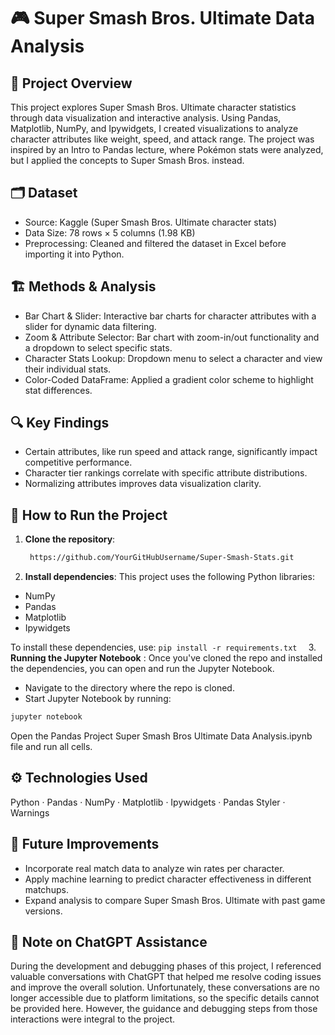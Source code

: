 # 🎮 Super Smash Bros. Ultimate Data Analysis

## 📌 Project Overview
This project explores Super Smash Bros. Ultimate character statistics through data visualization and interactive analysis. Using Pandas, Matplotlib, NumPy, and Ipywidgets, I created visualizations to analyze character attributes like weight, speed, and attack range. The project was inspired by an Intro to Pandas lecture, where Pokémon stats were analyzed, but I applied the concepts to Super Smash Bros. instead.

## 🗂️ Dataset
- Source: Kaggle (Super Smash Bros. Ultimate character stats)
- Data Size: 78 rows × 5 columns (1.98 KB)
- Preprocessing: Cleaned and filtered the dataset in Excel before importing it into Python.

## 🏗️ Methods & Analysis
- Bar Chart & Slider: Interactive bar charts for character attributes with a slider for dynamic data filtering.
- Zoom & Attribute Selector: Bar chart with zoom-in/out functionality and a dropdown to select specific stats.
- Character Stats Lookup: Dropdown menu to select a character and view their individual stats.
- Color-Coded DataFrame: Applied a gradient color scheme to highlight stat differences.
  
## 🔍 Key Findings
- Certain attributes, like run speed and attack range, significantly impact competitive performance.
- Character tier rankings correlate with specific attribute distributions.
- Normalizing attributes improves data visualization clarity.
  
## 🚀 How to Run the Project

1. **Clone the repository**:  
   ```sh
    https://github.com/YourGitHubUsername/Super-Smash-Stats.git
   
2. **Install dependencies**:
This project uses the following Python libraries:
- NumPy
- Pandas
- Matplotlib
- Ipywidgets
  
To install these dependencies, use:
```pip install -r requirements.txt  ```
3. **Running the Jupyter Notebook** :
Once you've cloned the repo and installed the dependencies, you can open and run the Jupyter Notebook.
- Navigate to the directory where the repo is cloned.
- Start Jupyter Notebook by running:
 ```sh
jupyter notebook
 ```
Open the Pandas Project Super Smash Bros Ultimate Data Analysis.ipynb file and run all cells.

## ⚙️ Technologies Used
Python · Pandas · NumPy · Matplotlib · Ipywidgets · Pandas Styler · Warnings

## 📌 Future Improvements
- Incorporate real match data to analyze win rates per character.
- Apply machine learning to predict character effectiveness in different matchups.
- Expand analysis to compare Super Smash Bros. Ultimate with past game versions.

## 📝 Note on ChatGPT Assistance
During the development and debugging phases of this project, I referenced valuable conversations with ChatGPT that helped me resolve coding issues and improve the overall solution. Unfortunately, these conversations are no longer accessible due to platform limitations, so the specific details cannot be provided here. However, the guidance and debugging steps from those interactions were integral to the project.
